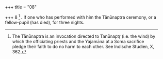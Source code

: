 +++
title = "08"

+++
8 [^4] . If one who has performed with him the Tānūnaptra ceremony, or a fellow-pupil (has died), for three nights.


[^4]:  The Tānūnaptra is an invocation directed to Tanūnaptṛ (i.e. the wind) by which the officiating priests and the Yajamāna at a Soma sacrifice pledge their faith to do no harm to each other. See Indische Studien, X, 362.
